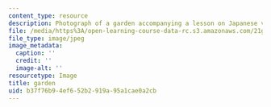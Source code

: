 ```yaml
---
content_type: resource
description: Photograph of a garden accompanying a lesson on Japanese vocabulary.
file: /media/https%3A/open-learning-course-data-rc.s3.amazonaws.com/21g-504-japanese-iv-spring-2009/b37f76b94ef652b2919a95a1cae0a2cb_garden.jpg
file_type: image/jpeg
image_metadata:
  caption: ''
  credit: ''
  image-alt: ''
resourcetype: Image
title: garden
uid: b37f76b9-4ef6-52b2-919a-95a1cae0a2cb
---
```

